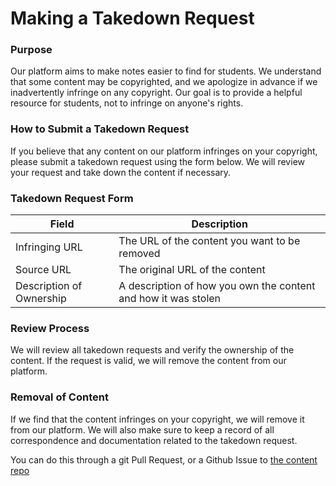 **Making a Takedown Request**
==========================

### Purpose

Our platform aims to make notes easier to find for students. We understand that some content may be copyrighted, and we apologize in advance if we inadvertently infringe on any copyright. Our goal is to provide a helpful resource for students, not to infringe on anyone's rights.

### How to Submit a Takedown Request

If you believe that any content on our platform infringes on your copyright, please submit a takedown request using the form below. We will review your request and take down the content if necessary.

### Takedown Request Form

| Field | Description |
| --- | --- |
| Infringing URL | The URL of the content you want to be removed |
| Source URL | The original URL of the content |
| Description of Ownership | A description of how you own the content and how it was stolen |

### Review Process

We will review all takedown requests and verify the ownership of the content. If the request is valid, we will remove the content from our platform.

### Removal of Content

If we find that the content infringes on your copyright, we will remove it from our platform. We will also make sure to keep a record of all correspondence and documentation related to the takedown request.

You can do this through a git Pull Request, or a Github Issue to [the content repo](https://github.com/bca-students/content)
